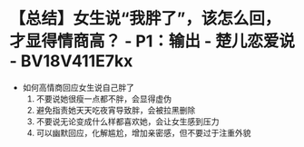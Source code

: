 # 【总结】女生说“我胖了”，该怎么回，才显得情商高？ - P1：输出 - 楚儿恋爱说 - BV18V411E7kx

-   如何高情商回应女生说自己胖了
    1.  不要说她很瘦一点都不胖，会显得虚伪
    2.  避免指责她天天吃夜宵导致胖，会被拉黑删除
    3.  不要说无论变成什么样都喜欢她，会让女生感到压力
    4.  可以幽默回应，化解尴尬，增加亲密感，但不要过于注重外貌